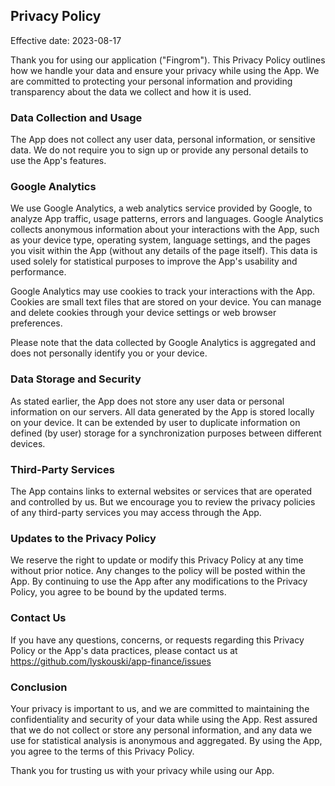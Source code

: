 ## Privacy Policy

Effective date: 2023-08-17

Thank you for using our application ("Fingrom"). This Privacy Policy outlines how we handle your data and ensure your 
privacy while using the App. We are committed to protecting your personal information and providing transparency 
about the data we collect and how it is used.

### Data Collection and Usage

The App does not collect any user data, personal information, or sensitive data. We do not require you to sign up or 
provide any personal details to use the App's features.

### Google Analytics

We use Google Analytics, a web analytics service provided by Google, to analyze App traffic, usage patterns, errors and 
languages. Google Analytics collects anonymous information about your interactions with the App, such as your device 
type, operating system, language settings, and the pages you visit within the App (without any details of the page 
itself). This data is used solely for statistical purposes to improve the App's usability and performance.

Google Analytics may use cookies to track your interactions with the App. Cookies are small text files that are stored 
on your device. You can manage and delete cookies through your device settings or web browser preferences.

Please note that the data collected by Google Analytics is aggregated and does not personally identify you or your device.

### Data Storage and Security

As stated earlier, the App does not store any user data or personal information on our servers. All data generated by 
the App is stored locally on your device. It can be extended by user to duplicate information on defined (by user)
storage for a synchronization purposes between different devices. 

### Third-Party Services

The App contains links to external websites or services that are operated and controlled by us. But we encourage you to 
review the privacy policies of any third-party services you may access through the App.

### Updates to the Privacy Policy

We reserve the right to update or modify this Privacy Policy at any time without prior notice. Any changes to the 
policy will be posted within the App. By continuing to use the App after any modifications to the Privacy Policy, 
you agree to be bound by the updated terms.

### Contact Us

If you have any questions, concerns, or requests regarding this Privacy Policy or the App's data practices, 
please contact us at https://github.com/lyskouski/app-finance/issues

### Conclusion

Your privacy is important to us, and we are committed to maintaining the confidentiality and security of your data 
while using the App. Rest assured that we do not collect or store any personal information, and any data we use for 
statistical analysis is anonymous and aggregated. By using the App, you agree to the terms of this Privacy Policy.

Thank you for trusting us with your privacy while using our App.
